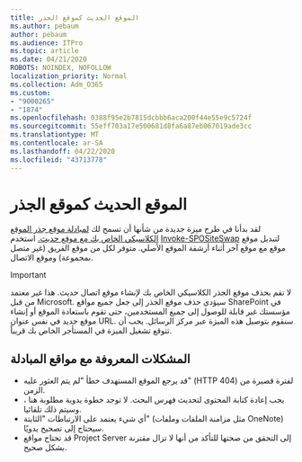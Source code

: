 ```yaml
---
title: الموقع الحديث كموقع الجذر
ms.author: pebaum
author: pebaum
ms.audience: ITPro
ms.topic: article
ms.date: 04/21/2020
ROBOTS: NOINDEX, NOFOLLOW
localization_priority: Normal
ms.collection: Adm_O365
ms.custom:
- "9000265"
- "1874"
ms.openlocfilehash: 0388f95e2b7815dcbbb6aca200f44e55e9c5724f
ms.sourcegitcommit: 55eff703a17e500681d8fa6a87eb067019ade3cc
ms.translationtype: MT
ms.contentlocale: ar-SA
ms.lasthandoff: 04/22/2020
ms.locfileid: "43713778"
---
```

# <a name="modern-site-as-root-site"></a>الموقع الحديث كموقع الجذر

لقد بدأنا في طرح ميزة جديدة من شأنها أن تسمح لك [لمبادلة موقع جذر الموقع الكلاسيكي الخاص بك مع موقع حديث.](https://docs.microsoft.com/sharepoint/modern-root-site) استخدم [Invoke-SPOSiteSwap](https://docs.microsoft.com/powershell/module/sharepoint-online/invoke-spositeswap?view=sharepoint-ps) لتبديل موقع موقع مع موقع آخر أثناء أرشفة الموقع الأصلي. متوفر لكل من موقع الفريق (غير متصل بمجموعة) وموقع الاتصال.

>[!Important]
> لا تقم بحذف موقع الجذر الكلاسيكي الخاص بك لإنشاء موقع اتصال حديث. هذا غير معتمد من قبل Microsoft. سيؤدي حذف موقع الجذر إلى جعل جميع مواقع SharePoint في مؤسستك غير قابلة للوصول إلى جميع المستخدمين، حتى تقوم باستعادة الموقع أو إنشاء موقع جديد في نفس عنوان URL. سنقوم بتوصيل هذه الميزة عبر مركز الرسائل. يجب أن تتوقع تشغيل الميزة في المستأجر الخاص بك قريباً.

## <a name="known-issues-with-swapping-sites"></a>المشكلات المعروفة مع مواقع المبادلة
- قد يرجع الموقع المستهدف خطأ "لم يتم العثور عليه" (HTTP 404) لفترة قصيرة من الزمن.
- يجب إعادة كتابة المحتوى لتحديث فهرس البحث. لا توجد خطوة يدوية مطلوبة هنا ، وسيتم ذلك تلقائيا.
- أي شيء يعتمد على الارتباطات "الثابتة" (مثل مزامنة الملفات وملفات OneNote) سيحتاج إلى تصحيح يدويًا.
- قد تحتاج مواقع Project Server إلى التحقق من صحتها للتأكد من أنها لا تزال مقترنة بشكل صحيح. 
